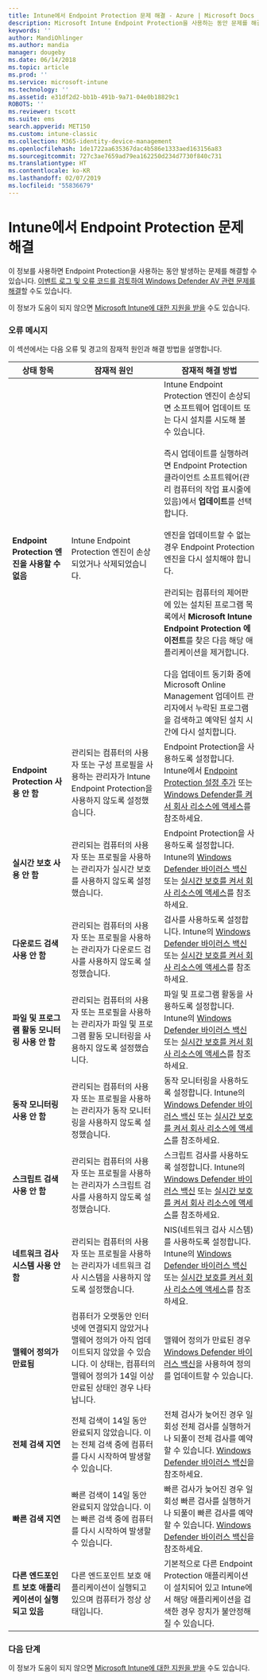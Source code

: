```yaml
---
title: Intune에서 Endpoint Protection 문제 해결 - Azure | Microsoft Docs
description: Microsoft Intune Endpoint Protection을 사용하는 동안 문제를 해결합니다.
keywords: ''
author: MandiOhlinger
ms.author: mandia
manager: dougeby
ms.date: 06/14/2018
ms.topic: article
ms.prod: ''
ms.service: microsoft-intune
ms.technology: ''
ms.assetid: e31df2d2-bb1b-491b-9a71-04e0b18829c1
ROBOTS: ''
ms.reviewer: tscott
ms.suite: ems
search.appverid: MET150
ms.custom: intune-classic
ms.collection: M365-identity-device-management
ms.openlocfilehash: 1de1722aa635367dac4b586e1333aed163156a83
ms.sourcegitcommit: 727c3ae7659ad79ea162250d234d7730f840c731
ms.translationtype: HT
ms.contentlocale: ko-KR
ms.lasthandoff: 02/07/2019
ms.locfileid: "55836679"
---
```

# <a name="troubleshoot-endpoint-protection-in-intune"></a>Intune에서 Endpoint Protection 문제 해결

이 정보를 사용하면 Endpoint Protection을 사용하는 동안 발생하는 문제를 해결할 수 있습니다. [이벤트 로그 및 오류 코드를 검토하여 Windows Defender AV 관련 문제를 해결](https://docs.microsoft.com/windows/security/threat-protection/windows-defender-antivirus/troubleshoot-windows-defender-antivirus)할 수도 있습니다.

이 정보가 도움이 되지 않으면 [Microsoft Intune에 대한 지원을 받을](get-support.md) 수도 있습니다.

### <a name="error-messages"></a>오류 메시지
이 섹션에서는 다음 오류 및 경고의 잠재적 원인과 해결 방법을 설명합니다.

|상태 항목|잠재적 원인|잠재적 해결 방법|
|---------------|--------------------|-----------------------|
|**Endpoint Protection 엔진을 사용할 수 없음**|Intune Endpoint Protection 엔진이 손상되었거나 삭제되었습니다.|Intune Endpoint Protection 엔진이 손상되면 소프트웨어 업데이트 또는 다시 설치를 시도해 볼 수 있습니다.<br /><br />즉시 업데이트를 실행하려면 Endpoint Protection 클라이언트 소프트웨어(관리 컴퓨터의 작업 표시줄에 있음)에서 **업데이트**를 선택합니다.<br /><br />엔진을 업데이트할 수 없는 경우 Endpoint Protection 엔진을 다시 설치해야 합니다.<br /><br />관리되는 컴퓨터의 제어판에 있는 설치된 프로그램 목록에서 **Microsoft Intune Endpoint Protection 에이전트**를 찾은 다음 해당 애플리케이션을 제거합니다.<br /><br />다음 업데이트 동기화 중에 Microsoft Online Management 업데이트 관리자에서 누락된 프로그램을 검색하고 예약된 설치 시간에 다시 설치합니다.|
|**Endpoint Protection 사용 안 함**|관리되는 컴퓨터의 사용자 또는 구성 프로필을 사용하는 관리자가 Intune Endpoint Protection을 사용하지 않도록 설정했습니다.|Endpoint Protection을 사용하도록 설정합니다. Intune에서 [Endpoint Protection 설정 추가](endpoint-protection-configure.md) 또는 [Windows Defender를 켜서 회사 리소스에 액세스](/intune-user-help/turn-on-defender-windows)를 참조하세요.|
|**실시간 보호 사용 안 함**|관리되는 컴퓨터의 사용자 또는 프로필을 사용하는 관리자가 실시간 보호를 사용하지 않도록 설정했습니다.|Endpoint Protection을 사용하도록 설정합니다. Intune의 [Windows Defender 바이러스 백신](device-restrictions-windows-10.md#windows-defender-antivirus) 또는 [실시간 보호를 켜서 회사 리소스에 액세스](/intune-user-help/turn-on-defender-windows)를 참조하세요. |
|**다운로드 검색 사용 안 함**|관리되는 컴퓨터의 사용자 또는 프로필을 사용하는 관리자가 다운로드 검사를 사용하지 않도록 설정했습니다.|검사를 사용하도록 설정합니다. Intune의 [Windows Defender 바이러스 백신](device-restrictions-windows-10.md#windows-defender-antivirus) 또는 [실시간 보호를 켜서 회사 리소스에 액세스](/intune-user-help/turn-on-defender-windows)를 참조하세요. |
|**파일 및 프로그램 활동 모니터링 사용 안 함**|관리되는 컴퓨터의 사용자 또는 프로필을 사용하는 관리자가 파일 및 프로그램 활동 모니터링을 사용하지 않도록 설정했습니다.|파일 및 프로그램 활동을 사용하도록 설정합니다. Intune의 [Windows Defender 바이러스 백신](device-restrictions-windows-10.md#windows-defender-antivirus) 또는 [실시간 보호를 켜서 회사 리소스에 액세스](/intune-user-help/turn-on-defender-windows)를 참조하세요. |
|**동작 모니터링 사용 안 함**|관리되는 컴퓨터의 사용자 또는 프로필을 사용하는 관리자가 동작 모니터링을 사용하지 않도록 설정했습니다.|동작 모니터링을 사용하도록 설정합니다. Intune의 [Windows Defender 바이러스 백신](device-restrictions-windows-10.md#windows-defender-antivirus) 또는 [실시간 보호를 켜서 회사 리소스에 액세스](/intune-user-help/turn-on-defender-windows)를 참조하세요. |
|**스크립트 검색 사용 안 함**|관리되는 컴퓨터의 사용자 또는 프로필을 사용하는 관리자가 스크립트 검사를 사용하지 않도록 설정했습니다.|스크립트 검사를 사용하도록 설정합니다. Intune의 [Windows Defender 바이러스 백신](device-restrictions-windows-10.md#windows-defender-antivirus) 또는 [실시간 보호를 켜서 회사 리소스에 액세스](/intune-user-help/turn-on-defender-windows)를 참조하세요. |
|**네트워크 검사 시스템 사용 안 함**|관리되는 컴퓨터의 사용자 또는 프로필을 사용하는 관리자가 네트워크 검사 시스템을 사용하지 않도록 설정했습니다.|NIS(네트워크 검사 시스템)를 사용하도록 설정합니다. Intune의 [Windows Defender 바이러스 백신](device-restrictions-windows-10.md#windows-defender-antivirus) 또는 [실시간 보호를 켜서 회사 리소스에 액세스](/intune-user-help/turn-on-defender-windows)를 참조하세요. |
|**맬웨어 정의가 만료됨**|컴퓨터가 오랫동안 인터넷에 연결되지 않았거나 맬웨어 정의가 아직 업데이트되지 않았을 수 있습니다. 이 상태는, 컴퓨터의 맬웨어 정의가 14일 이상 만료된 상태인 경우 나타납니다.|맬웨어 정의가 만료된 경우 [Windows Defender 바이러스 백신](device-restrictions-windows-10.md#windows-defender-antivirus)을 사용하여 정의를 업데이트할 수 있습니다.|
|**전체 검색 지연**|전체 검색이 14일 동안 완료되지 않았습니다. 이는 전체 검색 중에 컴퓨터를 다시 시작하여 발생할 수 있습니다.|전체 검사가 늦어진 경우 일회성 전체 검사를 실행하거나 되풀이 전체 검사를 예약할 수 있습니다. [Windows Defender 바이러스 백신](device-restrictions-windows-10.md#windows-defender-antivirus)을 참조하세요. |
|**빠른 검색 지연**|빠른 검색이 14일 동안 완료되지 않았습니다. 이는 빠른 검색 중에 컴퓨터를 다시 시작하여 발생할 수 있습니다.|빠른 검사가 늦어진 경우 일회성 빠른 검사를 실행하거나 되풀이 빠른 검사를 예약할 수 있습니다. [Windows Defender 바이러스 백신](device-restrictions-windows-10.md#windows-defender-antivirus)을 참조하세요.|
|**다른 엔드포인트 보호 애플리케이션이 실행되고 있음**|다른 엔드포인트 보호 애플리케이션이 실행되고 있으며 컴퓨터가 정상 상태입니다.|기본적으로 다른 Endpoint Protection 애플리케이션이 설치되어 있고 Intune에서 해당 애플리케이션을 검색한 경우 장치가 불안정해질 수 있습니다.|

### <a name="next-steps"></a>다음 단계
이 정보가 도움이 되지 않으면 [Microsoft Intune에 대한 지원을 받을](get-support.md) 수도 있습니다.
